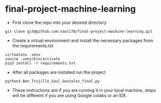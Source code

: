 # final-project-machine-learning

- First clone the repo into your desired directory

```git clone git@github.com:saul178/final-project-machine-learning.git```

- Create a virtual environment and install the necessary packages from the requirements.txt

```
virtualenv .venv
source .venv/bin/activate
pip3 install -r requirements.txt
```
- After all packages are installed run the project

```python3 Ben_Trujillo_Saul_Gonzalez_final.py```

- These instructions are if you are running it in your local machine, steps will be different if you are using Google colabs or an IDE.
